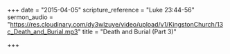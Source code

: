 +++
date = "2015-04-05"
scripture_reference = "Luke 23:44-56"
sermon_audio = "https://res.cloudinary.com/dy3wlzuye/video/upload/v1/KingstonChurch/13c_Death_and_Burial.mp3"
title = "Death and Burial (Part 3)"

+++
